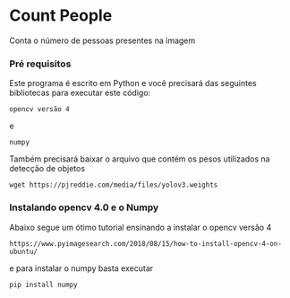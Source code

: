 # Count People

Conta o número de pessoas presentes na imagem


### Pré requisitos

Este programa é escrito em Python e você precisará das seguintes bibliotecas
para executar este código:

```
opencv versão 4
```
e

```
numpy
```
Também precisará baixar o arquivo que contém os pesos utilizados na detecção de objetos

```
wget https://pjreddie.com/media/files/yolov3.weights
```

### Instalando opencv 4.0 e o Numpy

Abaixo segue um ótimo tutorial ensinando a instalar o opencv versão 4

```
https://www.pyimagesearch.com/2018/08/15/how-to-install-opencv-4-on-ubuntu/
```

e para instalar o numpy basta executar
```
pip install numpy
```

